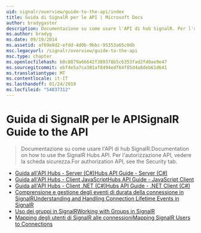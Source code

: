 ```yaml
---
uid: signalr/overview/guide-to-the-api/index
title: Guida di SignalR per le API | Microsoft Docs
author: bradygaster
description: Documentazione su come usare l'API di hub SignalR. Per l'autorizzazione API, vedere la scheda sicurezza.
ms.author: bradyg
ms.date: 09/19/2014
ms.assetid: af69e8d2-efdd-4d0b-9bbc-95353a65c0db
msc.legacyurl: /signalr/overview/guide-to-the-api
msc.type: chapter
ms.openlocfilehash: b0c8879a66642f389378b5c6353fad2fd0ae9e47
ms.sourcegitcommit: ebf4e5a7ca301af8494edf64f85d4a8deb61d641
ms.translationtype: MT
ms.contentlocale: it-IT
ms.lasthandoff: 01/24/2019
ms.locfileid: "54837312"
---
```

<a name="signalr-guide-to-the-api"></a><span data-ttu-id="75070-104">Guida di SignalR per le API</span><span class="sxs-lookup"><span data-stu-id="75070-104">SignalR Guide to the API</span></span>
====================
> <span data-ttu-id="75070-105">Documentazione su come usare l'API di hub SignalR.</span><span class="sxs-lookup"><span data-stu-id="75070-105">Documentation on how to use the SignalR Hubs API.</span></span> <span data-ttu-id="75070-106">Per l'autorizzazione API, vedere la scheda sicurezza.</span><span class="sxs-lookup"><span data-stu-id="75070-106">For authorization API, see the Security tab.</span></span>


- [<span data-ttu-id="75070-107">Guida all'API Hubs - Server (C#)</span><span class="sxs-lookup"><span data-stu-id="75070-107">Hubs API Guide - Server (C#)</span></span>](hubs-api-guide-server.md)
- [<span data-ttu-id="75070-108">Guida all'API Hubs - Client JavaScript</span><span class="sxs-lookup"><span data-stu-id="75070-108">Hubs API Guide - JavaScript Client</span></span>](hubs-api-guide-javascript-client.md)
- [<span data-ttu-id="75070-109">Guida all'API Hubs - Client .NET (C#)</span><span class="sxs-lookup"><span data-stu-id="75070-109">Hubs API Guide - .NET Client (C#)</span></span>](hubs-api-guide-net-client.md)
- [<span data-ttu-id="75070-110">Comprensione e gestione degli eventi di durata della connessione in SignalR</span><span class="sxs-lookup"><span data-stu-id="75070-110">Understanding and Handling Connection Lifetime Events in SignalR</span></span>](handling-connection-lifetime-events.md)
- [<span data-ttu-id="75070-111">Uso dei gruppi in SignalR</span><span class="sxs-lookup"><span data-stu-id="75070-111">Working with Groups in SignalR</span></span>](working-with-groups.md)
- [<span data-ttu-id="75070-112">Mapping degli utenti di SignalR alle connessioni</span><span class="sxs-lookup"><span data-stu-id="75070-112">Mapping SignalR Users to Connections</span></span>](mapping-users-to-connections.md)
